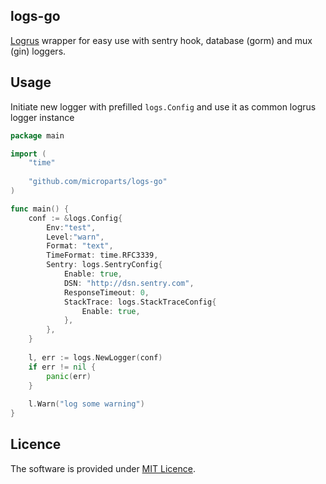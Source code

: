 logs-go
-------

[Logrus](github.com/sirupsen/logrus) wrapper for easy use with sentry hook, database (gorm) and mux (gin) loggers.

## Usage

Initiate new logger with prefilled `logs.Config` and use it as common logrus logger instance

```go
package main

import (
	"time"
	
	"github.com/microparts/logs-go"
)

func main() {
	conf := &logs.Config{
		Env:"test",
		Level:"warn",
		Format: "text",
		TimeFormat: time.RFC3339,
		Sentry: logs.SentryConfig{
			Enable: true,
			DSN: "http://dsn.sentry.com",
			ResponseTimeout: 0,
			StackTrace: logs.StackTraceConfig{
				Enable: true,
			},
		},
	}
	
	l, err := logs.NewLogger(conf)
	if err != nil {
		panic(err)
	}
	
	l.Warn("log some warning")
}
```

## Licence

The software is provided under [MIT Licence](LICENCE).